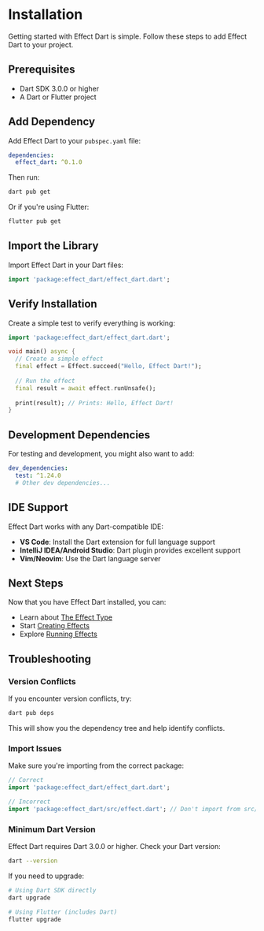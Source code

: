 # Installation

Getting started with Effect Dart is simple. Follow these steps to add Effect Dart to your project.

## Prerequisites

- Dart SDK 3.0.0 or higher
- A Dart or Flutter project

## Add Dependency

Add Effect Dart to your `pubspec.yaml` file:

```yaml
dependencies:
  effect_dart: ^0.1.0
```

Then run:

```bash
dart pub get
```

Or if you're using Flutter:

```bash
flutter pub get
```

## Import the Library

Import Effect Dart in your Dart files:

```dart
import 'package:effect_dart/effect_dart.dart';
```

## Verify Installation

Create a simple test to verify everything is working:

```dart
import 'package:effect_dart/effect_dart.dart';

void main() async {
  // Create a simple effect
  final effect = Effect.succeed("Hello, Effect Dart!");
  
  // Run the effect
  final result = await effect.runUnsafe();
  
  print(result); // Prints: Hello, Effect Dart!
}
```

## Development Dependencies

For testing and development, you might also want to add:

```yaml
dev_dependencies:
  test: ^1.24.0
  # Other dev dependencies...
```

## IDE Support

Effect Dart works with any Dart-compatible IDE:

- **VS Code**: Install the Dart extension for full language support
- **IntelliJ IDEA/Android Studio**: Dart plugin provides excellent support
- **Vim/Neovim**: Use the Dart language server

## Next Steps

Now that you have Effect Dart installed, you can:

- Learn about [The Effect Type](./effect-type)
- Start [Creating Effects](./creating-effects)
- Explore [Running Effects](./running-effects)

## Troubleshooting

### Version Conflicts

If you encounter version conflicts, try:

```bash
dart pub deps
```

This will show you the dependency tree and help identify conflicts.

### Import Issues

Make sure you're importing from the correct package:

```dart
// Correct
import 'package:effect_dart/effect_dart.dart';

// Incorrect
import 'package:effect_dart/src/effect.dart'; // Don't import from src/
```

### Minimum Dart Version

Effect Dart requires Dart 3.0.0 or higher. Check your Dart version:

```bash
dart --version
```

If you need to upgrade:

```bash
# Using Dart SDK directly
dart upgrade

# Using Flutter (includes Dart)
flutter upgrade